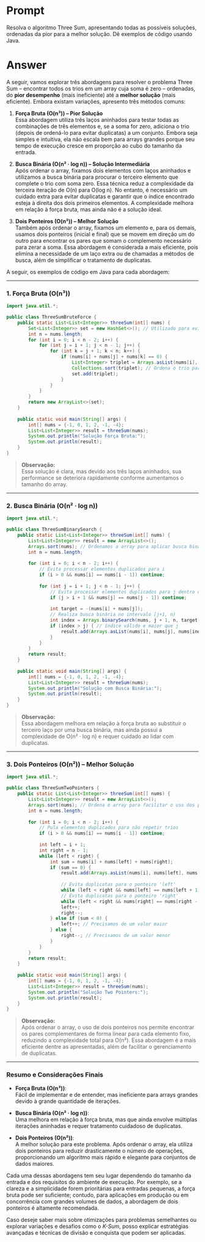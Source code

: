 # Prompt
Resolva o algoritmo Three Sum, apresentando todas as possíveis soluções, ordenadas da pior para a melhor solução. Dê exemplos de código usando Java.

# Answer

A seguir, vamos explorar três abordagens para resolver o problema Three Sum – encontrar todos os trios em um array cuja soma é zero – ordenadas, do **pior desempenho** (mais ineficiente) até a **melhor solução** (mais eficiente). Embora existam variações, apresento três métodos comuns:

1. **Força Bruta (O(n³)) – Pior Solução**  
   Essa abordagem utiliza três laços aninhados para testar todas as combinações de três elementos e, se a soma for zero, adiciona o trio (depois de ordená-lo para evitar duplicatas) a um conjunto. Embora seja simples e intuitiva, ela não escala bem para arrays grandes porque seu tempo de execução cresce em proporção ao cubo do tamanho da entrada.

2. **Busca Binária (O(n² · log n)) – Solução Intermediária**  
   Após ordenar o array, fixamos dois elementos com laços aninhados e utilizamos a busca binária para procurar o terceiro elemento que complete o trio com soma zero. Essa técnica reduz a complexidade da terceira iteração de O(n) para O(log n). No entanto, é necessário um cuidado extra para evitar duplicatas e garantir que o índice encontrado esteja à direita dos dois primeiros elementos. A complexidade melhora em relação à força bruta, mas ainda não é a solução ideal.

3. **Dois Ponteiros (O(n²)) – Melhor Solução**  
   Também após ordenar o array, fixamos um elemento e, para os demais, usamos dois ponteiros (inicial e final) que se movem em direção um do outro para encontrar os pares que somam o complemento necessário para zerar a soma. Essa abordagem é considerada a mais eficiente, pois elimina a necessidade de um laço extra ou de chamadas a métodos de busca, além de simplificar o tratamento de duplicatas.

A seguir, os exemplos de código em Java para cada abordagem:

---

### 1. **Força Bruta (O(n³))**

```java
import java.util.*;

public class ThreeSumBruteForce {
    public static List<List<Integer>> threeSum(int[] nums) {
        Set<List<Integer>> set = new HashSet<>(); // Utilizado para evitar duplicatas
        int n = nums.length;
        for (int i = 0; i < n - 2; i++) {
            for (int j = i + 1; j < n - 1; j++) {
                for (int k = j + 1; k < n; k++) {
                    if (nums[i] + nums[j] + nums[k] == 0) {
                        List<Integer> triplet = Arrays.asList(nums[i], nums[j], nums[k]);
                        Collections.sort(triplet); // Ordena o trio para consistência
                        set.add(triplet);
                    }
                }
            }
        }
        return new ArrayList<>(set);
    }
    
    public static void main(String[] args) {
        int[] nums = {-1, 0, 1, 2, -1, -4};
        List<List<Integer>> result = threeSum(nums);
        System.out.println("Solução Força Bruta:");
        System.out.println(result);
    }
}
```

> **Observação:**  
> Essa solução é clara, mas devido aos três laços aninhados, sua performance se deteriora rapidamente conforme aumentamos o tamanho do array.

---

### 2. **Busca Binária (O(n² · log n))**

```java
import java.util.*;

public class ThreeSumBinarySearch {
    public static List<List<Integer>> threeSum(int[] nums) {
        List<List<Integer>> result = new ArrayList<>();
        Arrays.sort(nums); // Ordenamos o array para aplicar busca binária e facilitar tratamento de duplicatas
        int n = nums.length;
        
        for (int i = 0; i < n - 2; i++) {
            // Evita processar elementos duplicados para i
            if (i > 0 && nums[i] == nums[i - 1]) continue;
            
            for (int j = i + 1; j < n - 1; j++) {
                // Evita processar elementos duplicados para j dentro do mesmo i
                if (j > i + 1 && nums[j] == nums[j - 1]) continue;
                
                int target = -(nums[i] + nums[j]);
                // Realiza busca binária no intervalo [j+1, n)
                int index = Arrays.binarySearch(nums, j + 1, n, target);
                if (index > j) { // índice válido e maior que j
                    result.add(Arrays.asList(nums[i], nums[j], nums[index]));
                }
            }
        }
        return result;
    }
    
    public static void main(String[] args) {
        int[] nums = {-1, 0, 1, 2, -1, -4};
        List<List<Integer>> result = threeSum(nums);
        System.out.println("Solução com Busca Binária:");
        System.out.println(result);
    }
}
```

> **Observação:**  
> Essa abordagem melhora em relação à força bruta ao substituir o terceiro laço por uma busca binária, mas ainda possui a complexidade de O(n² · log n) e requer cuidado ao lidar com duplicatas.

---

### 3. **Dois Ponteiros (O(n²)) – Melhor Solução**

```java
import java.util.*;

public class ThreeSumTwoPointers {
    public static List<List<Integer>> threeSum(int[] nums) {
        List<List<Integer>> result = new ArrayList<>();
        Arrays.sort(nums); // Ordena o array para facilitar o uso dos ponteiros e tratar duplicatas
        int n = nums.length;
        
        for (int i = 0; i < n - 2; i++) {
            // Pula elementos duplicados para não repetir trios
            if (i > 0 && nums[i] == nums[i - 1]) continue;
            
            int left = i + 1;
            int right = n - 1;
            while (left < right) {
                int sum = nums[i] + nums[left] + nums[right];
                if (sum == 0) {
                    result.add(Arrays.asList(nums[i], nums[left], nums[right]));
                    
                    // Evita duplicatas para o ponteiro 'left'
                    while (left < right && nums[left] == nums[left + 1]) left++;
                    // Evita duplicatas para o ponteiro 'right'
                    while (left < right && nums[right] == nums[right - 1]) right--;
                    left++;
                    right--;
                } else if (sum < 0) {
                    left++; // Precisamos de um valor maior
                } else {
                    right--; // Precisamos de um valor menor
                }
            }
        }
        return result;
    }
    
    public static void main(String[] args) {
        int[] nums = {-1, 0, 1, 2, -1, -4};
        List<List<Integer>> result = threeSum(nums);
        System.out.println("Solução Two Pointers:");
        System.out.println(result);
    }
}
```

> **Observação:**  
> Após ordenar o array, o uso de dois ponteiros nos permite encontrar os pares complementares de forma linear para cada elemento fixo, reduzindo a complexidade total para O(n²). Essa abordagem é a mais eficiente dentre as apresentadas, além de facilitar o gerenciamento de duplicatas.

---

### Resumo e Considerações Finais

- **Força Bruta (O(n³))**:  
  Fácil de implementar e de entender, mas ineficiente para arrays grandes devido à grande quantidade de iterações.

- **Busca Binária (O(n² · log n))**:  
  Uma melhora em relação à força bruta, mas que ainda envolve múltiplas iterações aninhadas e requer tratamento cuidadoso de duplicatas.

- **Dois Ponteiros (O(n²))**:  
  A melhor solução para este problema. Após ordenar o array, ela utiliza dois ponteiros para reduzir drasticamente o número de operações, proporcionando um algoritmo mais rápido e elegante para conjuntos de dados maiores.

Cada uma dessas abordagens tem seu lugar dependendo do tamanho da entrada e dos requisitos do ambiente de execução. Por exemplo, se a clareza e a simplicidade forem prioritárias para entradas pequenas, a força bruta pode ser suficiente; contudo, para aplicações em produção ou em concorrência com grandes volumes de dados, a abordagem de dois ponteiros é altamente recomendada.

Caso deseje saber mais sobre otimizações para problemas semelhantes ou explorar variações e desafios como o _K-Sum_, posso explicar estratégias avançadas e técnicas de divisão e conquista que podem ser aplicadas.